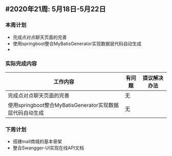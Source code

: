 ## #2020年21周: 5月18日-5月22日

### 本周计划

* 完成点对点聊天页面的完善
* 使用springboot整合MyBatisGenerator实现数据层代码自动生成
* 

### 实际完成内容

| 工作内容 | 有问题 | 提议解决办法 |
| ------ | ------ | ------ |
| 完成点对点聊天页面的完善| 无 | |
| 使用springboot整合MyBatisGenerator实现数据层代码自动生成 | 无 |
### 下周计划

* 搭建mall商城的基本骨架
* 整合Swangger-UI实现在线API文档